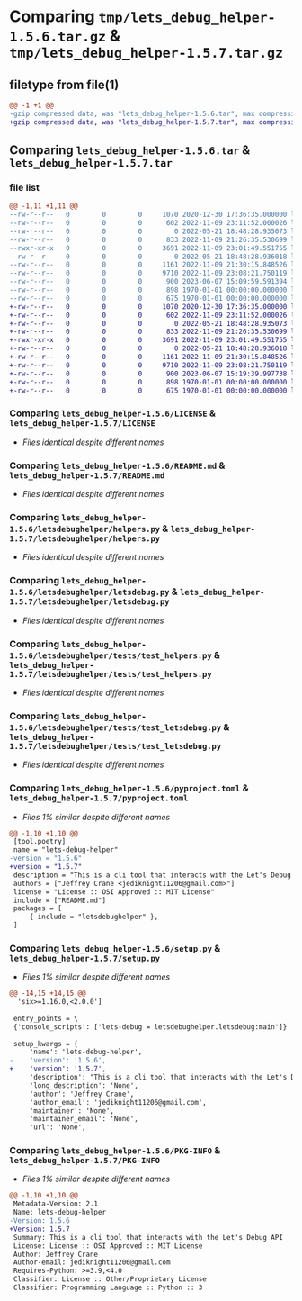 # Comparing `tmp/lets_debug_helper-1.5.6.tar.gz` & `tmp/lets_debug_helper-1.5.7.tar.gz`

## filetype from file(1)

```diff
@@ -1 +1 @@
-gzip compressed data, was "lets_debug_helper-1.5.6.tar", max compression
+gzip compressed data, was "lets_debug_helper-1.5.7.tar", max compression
```

## Comparing `lets_debug_helper-1.5.6.tar` & `lets_debug_helper-1.5.7.tar`

### file list

```diff
@@ -1,11 +1,11 @@
--rw-r--r--   0        0        0     1070 2020-12-30 17:36:35.000000 lets_debug_helper-1.5.6/LICENSE
--rw-r--r--   0        0        0      602 2022-11-09 23:11:52.000026 lets_debug_helper-1.5.6/README.md
--rw-r--r--   0        0        0        0 2022-05-21 18:48:28.935073 lets_debug_helper-1.5.6/letsdebughelper/__init__.py
--rw-r--r--   0        0        0      833 2022-11-09 21:26:35.530699 lets_debug_helper-1.5.6/letsdebughelper/helpers.py
--rwxr-xr-x   0        0        0     3691 2022-11-09 23:01:49.551755 lets_debug_helper-1.5.6/letsdebughelper/letsdebug.py
--rw-r--r--   0        0        0        0 2022-05-21 18:48:28.936018 lets_debug_helper-1.5.6/letsdebughelper/tests/__init__.py
--rw-r--r--   0        0        0     1161 2022-11-09 21:30:15.848526 lets_debug_helper-1.5.6/letsdebughelper/tests/test_helpers.py
--rw-r--r--   0        0        0     9710 2022-11-09 23:08:21.750119 lets_debug_helper-1.5.6/letsdebughelper/tests/test_letsdebug.py
--rw-r--r--   0        0        0      900 2023-06-07 15:09:59.591394 lets_debug_helper-1.5.6/pyproject.toml
--rw-r--r--   0        0        0      898 1970-01-01 00:00:00.000000 lets_debug_helper-1.5.6/setup.py
--rw-r--r--   0        0        0      675 1970-01-01 00:00:00.000000 lets_debug_helper-1.5.6/PKG-INFO
+-rw-r--r--   0        0        0     1070 2020-12-30 17:36:35.000000 lets_debug_helper-1.5.7/LICENSE
+-rw-r--r--   0        0        0      602 2022-11-09 23:11:52.000026 lets_debug_helper-1.5.7/README.md
+-rw-r--r--   0        0        0        0 2022-05-21 18:48:28.935073 lets_debug_helper-1.5.7/letsdebughelper/__init__.py
+-rw-r--r--   0        0        0      833 2022-11-09 21:26:35.530699 lets_debug_helper-1.5.7/letsdebughelper/helpers.py
+-rwxr-xr-x   0        0        0     3691 2022-11-09 23:01:49.551755 lets_debug_helper-1.5.7/letsdebughelper/letsdebug.py
+-rw-r--r--   0        0        0        0 2022-05-21 18:48:28.936018 lets_debug_helper-1.5.7/letsdebughelper/tests/__init__.py
+-rw-r--r--   0        0        0     1161 2022-11-09 21:30:15.848526 lets_debug_helper-1.5.7/letsdebughelper/tests/test_helpers.py
+-rw-r--r--   0        0        0     9710 2022-11-09 23:08:21.750119 lets_debug_helper-1.5.7/letsdebughelper/tests/test_letsdebug.py
+-rw-r--r--   0        0        0      900 2023-06-07 15:19:39.997738 lets_debug_helper-1.5.7/pyproject.toml
+-rw-r--r--   0        0        0      898 1970-01-01 00:00:00.000000 lets_debug_helper-1.5.7/setup.py
+-rw-r--r--   0        0        0      675 1970-01-01 00:00:00.000000 lets_debug_helper-1.5.7/PKG-INFO
```

### Comparing `lets_debug_helper-1.5.6/LICENSE` & `lets_debug_helper-1.5.7/LICENSE`

 * *Files identical despite different names*

### Comparing `lets_debug_helper-1.5.6/README.md` & `lets_debug_helper-1.5.7/README.md`

 * *Files identical despite different names*

### Comparing `lets_debug_helper-1.5.6/letsdebughelper/helpers.py` & `lets_debug_helper-1.5.7/letsdebughelper/helpers.py`

 * *Files identical despite different names*

### Comparing `lets_debug_helper-1.5.6/letsdebughelper/letsdebug.py` & `lets_debug_helper-1.5.7/letsdebughelper/letsdebug.py`

 * *Files identical despite different names*

### Comparing `lets_debug_helper-1.5.6/letsdebughelper/tests/test_helpers.py` & `lets_debug_helper-1.5.7/letsdebughelper/tests/test_helpers.py`

 * *Files identical despite different names*

### Comparing `lets_debug_helper-1.5.6/letsdebughelper/tests/test_letsdebug.py` & `lets_debug_helper-1.5.7/letsdebughelper/tests/test_letsdebug.py`

 * *Files identical despite different names*

### Comparing `lets_debug_helper-1.5.6/pyproject.toml` & `lets_debug_helper-1.5.7/pyproject.toml`

 * *Files 1% similar despite different names*

```diff
@@ -1,10 +1,10 @@
 [tool.poetry]
 name = "lets-debug-helper"
-version = "1.5.6"
+version = "1.5.7"
 description = "This is a cli tool that interacts with the Let's Debug API"
 authors = ["Jeffrey Crane <jediknight11206@gmail.com>"]
 license = "License :: OSI Approved :: MIT License"
 include = ["README.md"]
 packages = [
     { include = "letsdebughelper" },
 ]
```

### Comparing `lets_debug_helper-1.5.6/setup.py` & `lets_debug_helper-1.5.7/setup.py`

 * *Files 1% similar despite different names*

```diff
@@ -14,15 +14,15 @@
  'six>=1.16.0,<2.0.0']
 
 entry_points = \
 {'console_scripts': ['lets-debug = letsdebughelper.letsdebug:main']}
 
 setup_kwargs = {
     'name': 'lets-debug-helper',
-    'version': '1.5.6',
+    'version': '1.5.7',
     'description': "This is a cli tool that interacts with the Let's Debug API",
     'long_description': 'None',
     'author': 'Jeffrey Crane',
     'author_email': 'jediknight11206@gmail.com',
     'maintainer': 'None',
     'maintainer_email': 'None',
     'url': 'None',
```

### Comparing `lets_debug_helper-1.5.6/PKG-INFO` & `lets_debug_helper-1.5.7/PKG-INFO`

 * *Files 1% similar despite different names*

```diff
@@ -1,10 +1,10 @@
 Metadata-Version: 2.1
 Name: lets-debug-helper
-Version: 1.5.6
+Version: 1.5.7
 Summary: This is a cli tool that interacts with the Let's Debug API
 License: License :: OSI Approved :: MIT License
 Author: Jeffrey Crane
 Author-email: jediknight11206@gmail.com
 Requires-Python: >=3.9,<4.0
 Classifier: License :: Other/Proprietary License
 Classifier: Programming Language :: Python :: 3
```

